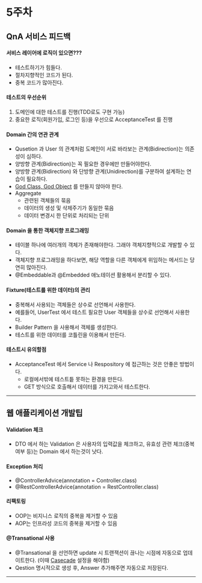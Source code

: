 # 5주차

## QnA 서비스 피드백

#### 서비스 레이어에 로직이 있으면???
- 테스트하기가 힘들다.
- 절차지향적인 코드가 된다.
- 중복 코드가 많아진다.

#### 테스트의 우선순위
1. 도메인에 대한 테스트를 진행(TDD로도 구현 가능)
2. 중요한 로직(회원가입, 로그인 등)을 우선으로 AcceptanceTest 를 진행

#### Domain 간의 연관 관계
- Qusetion 과 User 의 관계처럼 도메인이 서로 바라보는 관계(Bidirection)는 의존성이 심하다.
- 양방향 관계(Bidirection)는 꼭 필요한 경우에만 만들어야한다.
- 양방향 관계(Bidirection) 와 단방향 관계(Unidirection)를 구분하여 설계하는 연습이 필요하다.
- [God Class, God Object](https://en.wikipedia.org/wiki/God_object) 를 만들지 않아야 한다.
- Aggregate
	- 관련된 객체들의 묶음
	- 데이터의 생성 및 삭제주기가 동일한 묶음
	- 데이터 변경시 한 단위로 처리되는 단위

#### Domain 을 통한 객체지향 프로그래밍
- 테이블 하나에 여러개의 객체가 존재해야한다. 그래야 객체지향적으로 개발할 수 있다.
- 객체지향 프로그래밍을 하다보면, 해당 역할을 다른 객체에게 위임하는 메서드는 당연히 많아진다.
- @Embeddable과 @Embedded 애노테이션 활용해서 분리할 수 있다.

#### Fixture(테스트를 위한 데이터)의 관리
- 중복해서 사용되는 객체들은 상수로 선언해서 사용한다.
- 예를들어, UserTest 에서 테스트 필요한 User 객체들을 상수로 선언해서 사용한다.
- Builder Pattern 을 사용해서 객체를 생성한다.
- 테스트를 위한 데이터를 코틀린을 이용해서 만든다.

#### 테스트시 유의할점
- AcceptanceTest 에서 Service 나 Respository 에 접근하는 것은 안좋은 방법이다.
	- 로컬에서밖에 테스트틑 못하는 환경을 만든다.
	- GET 방식으로 호출해서 데이터를 가지고와서 테스트한다.

---

## 웹 애플리케이션 개발팁

#### Validation 체크
- DTO 에서 하는 Validation 은 사용자의 입력값을 체크하고, 유효성 관련 체크(중복 여부 등)는 Domain 에서 하는것이 낫다.

#### Exception 처리
- @ControllerAdvice(annotation = Controller.class)
- @RestControllerAdvice(annotation = RestController.class)

#### 리팩토링
- OOP는 비지니스 로직의 중복을 제거할 수 있음
- AOP는 인프라성 코드의 중복을 제거할 수 있음

#### @Transational 사용
- @Transational 을 선언하면 update 시 트랜잭션이 끊나는 시점에 자동으로 업데이트한다. (이때 [Casecade](http://chomman.github.io/blog/java/jpa/programming/jpa-cascadetype-%EC%A2%85%EB%A5%98/) 설정을 해야함)
- Qestion 명시적으로 생성 후, Answer 추가해주면 자동으로 저장된다.

---